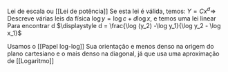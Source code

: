 Lei de escala ou [[Lei de potência]]
	Se esta lei é válida, temos:
	$Y=Cx^d \Rightarrow$ Descreve várias leis da física
	$\displaystyle \log y = \log c + d \log x$, e temos uma lei linear
	Para encontrar d
	$\displaystyle d = \frac{\log (y_2) -\log y_1}{\log y_2 - \log x_1}$  

Usamos o [[Papel log-log]]
 Sua orientação e menos denso na origem do plano cartesiano e o mais denso na diagonal, já que usa uma aproximação de [[Logaritmo]]
